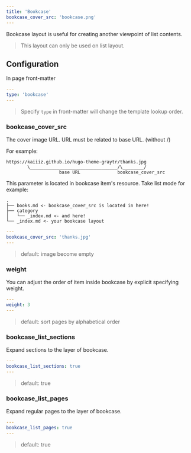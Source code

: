 ```yaml
---
title: 'Bookcase'
bookcase_cover_src: 'bookcase.png'
---
```


Bookcase layout is useful for creating another viewpoint of list contents.

> This layout can only be used on list layout.

## Configuration

In page front-matter

```yaml
---
type: 'bookcase'
---
```

> Specify `type` in front-matter will change the template lookup order.

### bookcase_cover_src

The cover image URL. URL must be related to base URL. (without /)

For example:

```
https://kaiiiz.github.io/hugo-theme-graytr/thanks.jpg
        \_________________________________/\________/
                    base URL              bookcase_cover_src
```


This parameter is located in bookcase item's resource. Take list mode for example:

```
.
├── books.md <- bookcase_cover_src is located in here!
├── category
│   └── _index.md <- and here!
└── _index.md <- your bookcase layout
```

```yaml
---
bookcase_cover_src: 'thanks.jpg'
---
```

> default: image become empty

### weight

You can adjust the order of item inside bookcase by explicit specifying weight.

```yaml
---
weight: 3
---
```

> default: sort pages by alphabetical order

### bookcase_list_sections

Expand sections to the layer of bookcase.

```yaml
---
bookcase_list_sections: true
---
```

> default: true

### bookcase_list_pages

Expand regular pages to the layer of bookcase.

```yaml
---
bookcase_list_pages: true
---
```

> default: true
